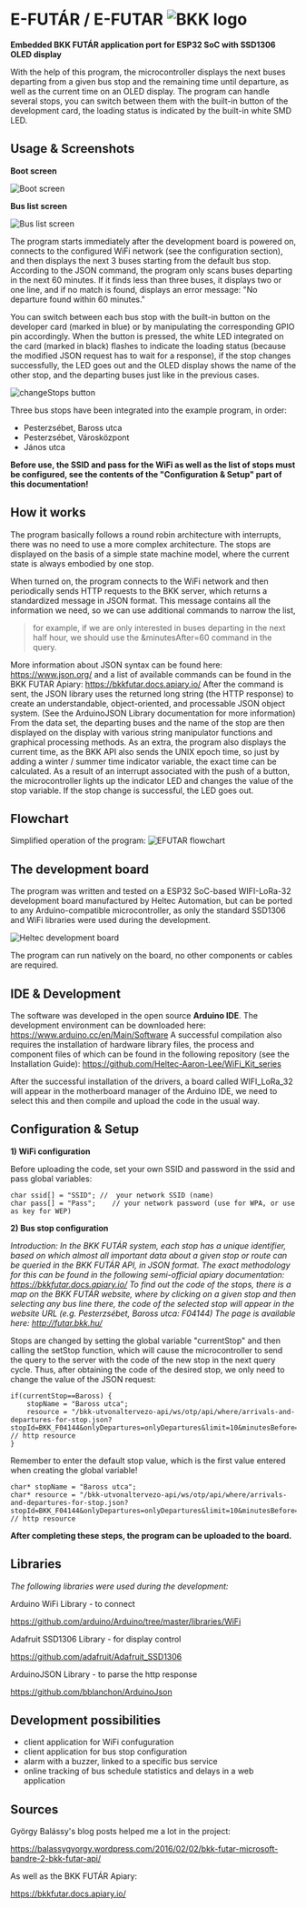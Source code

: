 ﻿# E-FUTÁR / E-FUTAR ![BKK logo](https://github.com/bazsimarkus/E-FUTAR/raw/master/docs/bkk_icon.png)
**Embedded BKK FUTÁR application port for ESP32 SoC with SSD1306 OLED display**

With the help of this program, the microcontroller displays the next buses departing from a given bus stop and the remaining time until departure, as well as the current time on an OLED display.
The program can handle several stops, you can switch between them with the built-in button of the development card, the loading status is indicated by the built-in white SMD LED.

## Usage & Screenshots
**Boot screen**

![Boot screen](https://github.com/bazsimarkus/E-FUTAR/raw/master/docs/screenshot1.jpg)

**Bus list screen**

![Bus list screen](https://github.com/bazsimarkus/E-FUTAR/raw/master/docs/screenshot2.jpg)

The program starts immediately after the development board is powered on, connects to the configured WiFi network (see the configuration section), and then displays the next 3 buses starting from the default bus stop. According to the JSON command, the program only scans buses departing in the next 60 minutes. If it finds less than three buses, it displays two or one line, and if no match is found, displays an error message: "No departure found within 60 minutes."

You can switch between each bus stop with the built-in button on the developer card (marked in blue) or by manipulating the corresponding GPIO pin accordingly. When the button is pressed, the white LED integrated on the card (marked in black) flashes to indicate the loading status (because the modified JSON request has to wait for a response), if the stop changes successfully, the LED goes out and the OLED display shows the name of the other stop, and the departing buses just like in the previous cases.

![changeStops button](https://github.com/bazsimarkus/E-FUTAR/raw/master/docs/changeStops.jpg)

Three bus stops have been integrated into the example program, in order: 
 - Pesterzsébet, Baross utca
 - Pesterzsébet, Városközpont
 - János utca

**Before use, the SSID and pass for the WiFi as well as the list of stops  must be configured, see the contents of the "Configuration & Setup" part of this documentation!**


## How it works

The program basically follows a round robin architecture with interrupts, there was no need to use a more complex architecture. The stops are displayed on the basis of a simple state machine model, where the current state is always embodied by one stop.

When turned on, the program connects to the WiFi network and then periodically sends HTTP requests to the BKK server, which returns a standardized message in JSON format. This message contains all the information we need, so we can use additional commands to narrow the list,

> for example, if we are only interested in buses departing in the next half hour, we should use the &minutesAfter=60 command in the query.

More information about JSON syntax can be found here: https://www.json.org/ and a list of available commands can be found in the BKK FUTAR Apiary: https://bkkfutar.docs.apiary.io/
After the command is sent, the JSON library uses the returned long string (the HTTP response) to create an understandable, object-oriented, and processable JSON object system. (See the ArduinoJSON Library documentation for more information)
From the data set, the departing buses and the name of the stop are then displayed on the display with various string manipulator functions and graphical processing methods. As an extra, the program also displays the current time, as the BKK API also sends the UNIX epoch time, so just by adding a winter / summer time indicator variable, the exact time can be calculated.
As a result of an interrupt associated with the push of a button, the microcontroller lights up the indicator LED and changes the value of the stop variable. If the stop change is successful, the LED goes out.

## Flowchart

Simplified operation of the program:
![EFUTAR flowchart](https://raw.githubusercontent.com/bazsimarkus/E-FUTAR/master/docs/EFUTAR_flowchart.svg)

## The development board

The program was written and tested on a ESP32 SoC-based WIFI-LoRa-32 development board manufactured by Heltec Automation, but can be ported to any Arduino-compatible microcontroller, as only the standard SSD1306 and WiFi libraries were used during the development.

 ![Heltec development board](https://github.com/bazsimarkus/E-FUTAR/raw/master/docs/Heltec_WIFI-LoRa-32_DiagramPinoutFromTop.jpg)

The program can run natively on the board, no other components or cables are required.

## IDE & Development
The software was developed in the open source **Arduino IDE**.
The development environment can be downloaded here:
https://www.arduino.cc/en/Main/Software
A successful compilation also requires the installation of hardware library files, the process and component files of which can be found in the following repository (see the Installation Guide):
https://github.com/Heltec-Aaron-Lee/WiFi_Kit_series

After the successful installation of the drivers, a board called WIFI_LoRa_32 will appear in the motherboard manager of the Arduino IDE, we need to select this and then compile and upload the code in the usual way.

## Configuration & Setup
**1) WiFi configuration**

Before uploading the code, set your own SSID and password in the ssid and pass global variables:

	char ssid[] = "SSID"; //  your network SSID (name)
	char pass[] = "Pass";    // your network password (use for WPA, or use as key for WEP)

**2) Bus stop configuration**

*Introduction: In the BKK FUTÁR system, each stop has a unique identifier, based on which almost all important data about a given stop or route can be queried in the BKK FUTÁR API, in JSON format. The exact methodology for this can be found in the following semi-official apiary documentation: https://bkkfutar.docs.apiary.io/
To find out the code of the stops, there is a map on the BKK FUTÁR website, where by clicking on a given stop and then selecting any bus line there, the code of the selected stop will appear in the website URL (e.g. Pesterzsébet, Baross utca: F04144)
The page is available here: http://futar.bkk.hu/*

Stops are changed by setting the global variable "currentStop" and then calling the setStop function, which will cause the microcontroller to send the query to the server with the code of the new stop in the next query cycle. Thus, after obtaining the code of the desired stop, we only need to change the value of the JSON request:

	if(currentStop==Baross) {
        stopName = "Baross utca";
        resource = "/bkk-utvonaltervezo-api/ws/otp/api/where/arrivals-and-departures-for-stop.json?stopId=BKK_F04144&onlyDepartures=onlyDepartures&limit=10&minutesBefore=0&minutesAfter=60";                    // http resource
    }
Remember to enter the default stop value, which is the first value entered when creating the global variable!

	char* stopName = "Baross utca";
	char* resource = "/bkk-utvonaltervezo-api/ws/otp/api/where/arrivals-and-departures-for-stop.json?stopId=BKK_F04144&onlyDepartures=onlyDepartures&limit=10&minutesBefore=0&minutesAfter=60";                    // http resource

**After completing these steps, the program can be uploaded to the board.**

## Libraries

*The following libraries were used during the development:*

Arduino WiFi Library - to connect

https://github.com/arduino/Arduino/tree/master/libraries/WiFi

Adafruit SSD1306 Library - for display control

https://github.com/adafruit/Adafruit_SSD1306

ArduinoJSON Library - to parse the http response

https://github.com/bblanchon/ArduinoJson

## Development possibilities

 - client application for WiFi confuguration
 - client application for bus stop configuration
 - alarm with a buzzer, linked to a specific bus service
 - online tracking of bus schedule statistics and delays in a web application

## Sources

György Balássy's blog posts helped me a lot in the project:

https://balassygyorgy.wordpress.com/2016/02/02/bkk-futar-microsoft-bandre-2-bkk-futar-api/

As well as the BKK FUTÁR Apiary:

https://bkkfutar.docs.apiary.io/
